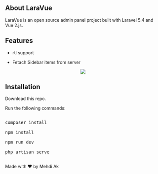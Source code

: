 ## About LaraVue

LaraVue is an open source admin panel project built with Laravel 5.4 and Vue 2.js.

## Features

- rtl support

- Fetach Sidebar items from server

<p align="center"><img src="https://github.com/ertaj/LaraVue/blob/master/demoFile.gif?raw=true"></p>


## Installation

Download this repo.

Run the following commands:

<pre>

composer install

npm install

npm run dev

php artisan serve

</pre>




Made with ❤︎ by Mehdi Ak
